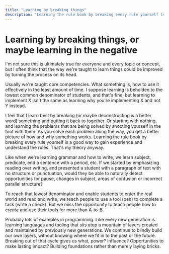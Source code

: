 ```yaml
---
title: "Learning by breaking things"
description: "Learning the rule book by breaking every rule yourself is a good way to gain experience and understand the rules."
---
```


# Learning by breaking things, or maybe learning in the negative

I'm not sure this is ultimately true for everyone and every topic or concept, but I often think that the way we're taught to learn things could be improved by turning the process on its head.

Usually we're taught core competencies. What something is, how to use it effectively in the least amount of time. I suppose learning is beholden to the lowest common denominator of students, and that's fine, but learning to implement X isn't the same as learning why you're implementing X and not Y instead.

I feel that I learn best by breaking (or maybe deconstructing is a better word) something and putting it back to together. Or starting with nothing, and learning the problems that are being solved by shooting yourself in the foot with them. As you solve each problem along the way, you get a better picture of how and why something works. Learning the rule book by breaking every rule yourself is a good way to gain experience and understand the rules. That's my theory anyway.

Like when we're learning grammar and how to write, we learn subject, predicate, end a sentence with a period, etc. If we started by emphasizing reading over writing, and presented a student with a paragraph of text with no structure or punctuation, would they be able to naturally detect opportunities for pause, changes in subject, areas of confusion or incorrect parallel structure?

To reach that lowest denominator and enable students to enter the real world and read and write, we teach people to use a tool (pen) to complete a task (write a check). But we miss the opportunity to teach people how to _create_ and use their tools for more than A-to-B.

Probably lots of examples in programming. Like every new generation is learning languages and tooling that sits atop a mountain of layers created and maintained by previously new generations. We continue to blindly build our own layers, without knowing where we fit in to the past or the future. Breaking out of that cycle gives us what, power? Influence? Opportunities to make lasting impact? Building foundations rather than merely laying bricks.
